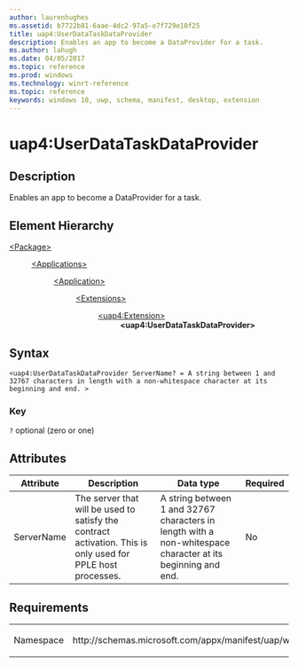 ```yaml
---
author: laurenhughes
ms.assetid: b7722b81-6aae-4dc2-97a5-e7f729e10f25
title: uap4:UserDataTaskDataProvider
description: Enables an app to become a DataProvider for a task.
ms.author: lahugh
ms.date: 04/05/2017
ms.topic: reference
ms.prod: windows
ms.technology: winrt-reference
ms.topic: reference
keywords: windows 10, uwp, schema, manifest, desktop, extension 
---
```


# uap4:UserDataTaskDataProvider

## Description
Enables an app to become a DataProvider for a task.

## Element Hierarchy
<dl>
<dt><a href="element-package.md">&lt;Package&gt;</a></dt>
<dd>
<dl>
<dt><a href="element-applications.md">&lt;Applications&gt;</a></dt>
<dd>
<dl>
<dt><a href="element-application.md">&lt;Application&gt;</a></dt>
<dd>
<dl>
<dt><a href="element-1-extensions.md">&lt;Extensions&gt;</a></dt>
<dd>
<dl>
<dt><a href="element-uap4-extension.md">&lt;uap4:Extension&gt;</a></dt>
<dd><b>&lt;uap4:UserDataTaskDataProvider&gt;</b></dd>
</dl>
</dd>
</dl>
</dd>
</dl>
</dd>
</dl>
</dd>
</dl>

## Syntax
```syntax
<uap4:UserDataTaskDataProvider ServerName? = A string between 1 and 32767 characters in length with a non-whitespace character at its beginning and end. >
```

### Key
`?` optional (zero or one)

## Attributes
| Attribute | Description | Data type | Required |
|-----------|-------------|-----------|----------|
| ServerName | The server that will be used to satisfy the contract activation. This is only used for PPLE host processes. | A string between 1 and 32767 characters in length with a non-whitespace character at its beginning and end. | No |

## Requirements

<table>
<colgroup>
<col width="50%" />
<col width="50%" />
</colgroup>
<tbody>
<tr class="odd">
<td><p>Namespace</p></td>
<td><p>http://schemas.microsoft.com/appx/manifest/uap/windows10/4</p></td>
</tr>
</tbody>
</table>